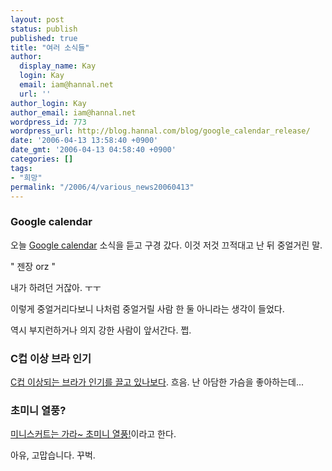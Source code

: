 ```yaml
---
layout: post
status: publish
published: true
title: "여러 소식들"
author:
  display_name: Kay
  login: Kay
  email: iam@hannal.net
  url: ''
author_login: Kay
author_email: iam@hannal.net
wordpress_id: 773
wordpress_url: http://blog.hannal.com/blog/google_calendar_release/
date: '2006-04-13 13:58:40 +0900'
date_gmt: '2006-04-13 04:58:40 +0900'
categories: []
tags:
- "희망"
permalink: "/2006/4/various_news20060413"
---
```

<h3>Google calendar</h3>
<p>오늘 <a href="http://www.google.com/calendar">Google calendar</a> 소식을 듣고 구경 갔다. 이것 저것 끄적대고 난 뒤 중얼거린 말.</p>
<p>" 젠장 orz "</p>
<p>내가 하려던 거잖아. ㅜㅜ</p>
<p>이렇게 중얼거리다보니 나처럼 중얼거릴 사람 한 둘 아니라는 생각이 들었다.</p>
<p>역시 부지런하거나 의지 강한 사람이 앞서간다. 쩝.</p>
<h3>C컵 이상 브라 인기</h3>
<p><a href="http://www.zdnet.co.kr/itbiz/press/internet/etc/0,39032071,39146494,00.htm">C컵 이상되는 브라가 인기를 끌고 있나보다</a>. 흐음. 난 아담한 가슴을 좋아하는데...</p>
<h3>초미니 열풍?</h3>
<p><a href="http://www.zdnet.co.kr/itbiz/press/internet/etc/0,39032071,39146493,00.htm">미니스커트는 가라~ 초미니 열풍!</a>이라고 한다.</p>
<p>아유, 고맙습니다. 꾸벅.</p>
